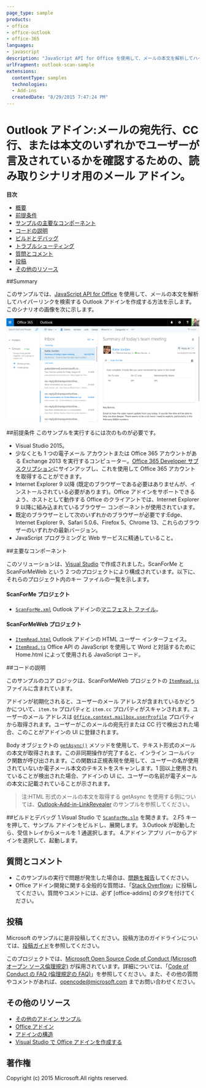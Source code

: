 ```yaml
---
page_type: sample
products:
- office
- office-outlook
- office-365
languages:
- javascript
description: "JavaScript API for Office を使用して、メールの本文を解析してハイパーリンクを検索する Outlook アドインを作成する方法。"
urlFragment: outlook-scan-sample
extensions:
  contentType: samples
  technologies:
  - Add-ins
  createdDate: "8/29/2015 7:47:24 PM"
---
```


# Outlook アドイン:メールの宛先行、CC 行、または本文のいずれかでユーザーが言及されているかを確認するための、読み取りシナリオ用のメール アドイン。

**目次**

* [概要](#summary)
* [前提条件](#prerequisites)
* [サンプルの主要なコンポーネント](#components)
* [コードの説明](#codedescription)
* [ビルドとデバッグ](#build)
* [トラブルシューティング](#troubleshooting)
* [質問とコメント](#questions)
* [投稿](#contribute)
* [その他のリソース](#additional-resources)

<a name="summary"></a>
##Summary

このサンプルでは、[JavaScript API for Office](https://msdn.microsoft.com/library/b27e70c3-d87d-4d27-85e0-103996273298(v=office.15)) を使用して、メールの本文を解析してハイパーリンクを検索する Outlook アドインを作成する方法を示します。このシナリオの画像を次に示します。

 ![](/readme-images/screenshot1.PNG)

<a name="prerequisites"></a>
##前提条件
このサンプルを実行するには次のものが必要です。  

  - Visual Studio 2015。  
  - 少なくとも 1 つの電子メール アカウントまたは Office 365 アカウントがある Exchange 2013 を実行するコンピューター。[Office 365 Developer サブスクリプション](https://aka.ms/devprogramsignup)にサインアップし、これを使用して Office 365 アカウントを取得することができます。
  - Internet Explorer 9 以降 (既定のブラウザーである必要はありませんが、インストールされている必要があります)。Office アドインをサポートできるよう、ホストとして動作する Office のクライアントでは、Internet Explorer 9 以降に組み込まれているブラウザー コンポーネントが使用されています。
  - 既定のブラウザーとして次のいずれかのブラウザーが必要です:Edge、Internet Explorer 9、Safari 5.0.6、Firefox 5、Chrome 13、これらのブラウザーのいずれかの最新バージョン。
  - JavaScript プログラミングと Web サービスに精通していること。

<a name="components"></a>
##主要なコンポーネント

このソリューションは、[Visual Studio](https://msdn.microsoft.com/library/office/fp179827.aspx#Tools_CreatingWithVS) で作成されました。ScanForMe と ScanForMeWeb という 2 つのプロジェクトにより構成されています。以下に、それらのプロジェクト内のキー ファイルの一覧を示します。 
#### ScanForMe プロジェクト

* [```ScanForMe.xml```](/ScanForMe/ScanForMeManifest/ScanForMe.xml) Outlook アドインの[マニフェスト ファイル](https://dev.office.com/docs/add-ins/outlook/manifests/manifests)。

#### ScanForMeWeb プロジェクト

* [```ItemRead.html```](/ScanForMeWeb/ItemRead.html) Outlook アドインの HTML ユーザー インターフェイス。
* [```ItemRead.js```](/ScanForMeWeb/ItemRead.js) Office API の JavaScript を使用して Word と対話するために Home.html によって使用される JavaScript コード。 


<a name="codedescription"></a>
##コードの説明

このサンプルのコア ロジックは、ScanForMeWeb プロジェクトの [```ItemRead.js```](/ScanForMeWeb/ItemRead.js) ファイルに含まれています。 

アドインが初期化されると、ユーザーのメール アドレスが含まれているかどうかについて、`item.to` プロパティと `item.cc` プロパティがスキャンされます。ユーザーのメール アドレスは [```Office.context.mailbox.userProfile```](https://dev.office.com/reference/add-ins/outlook/Office.context.mailbox.userProfile) プロパティから取得されます。ユーザーがこのメールの宛先行または CC 行で検出された場合、このことがアドインの UI に登録されます。 

Body オブジェクトの [```getAsync()```](http://dev.office.com/reference/add-ins/outlook/Body) メソッドを使用して、テキスト形式のメールの本文が取得されます。この非同期操作が完了すると、インライン コールバック関数が呼び出されます。この関数は正規表現を使用して、ユーザーの名が使用されていないか電子メール本文のテキストをスキャンします。1 回以上使用されていることが検出された場合、アドインの UI に、ユーザーの名前が電子メールの本文に記載されていることが示されます。 

>注:HTML 形式のメールの本文を取得する getAsync を使用する例については、[Outlook-Add-in-LinkRevealer](https://github.com/OfficeDev/Outlook-Add-in-LinkRevealer) のサンプルを参照してください。 


<a name="build"></a>
##ビルドとデバッグ
1.Visual Studio で [```ScanForMe.sln```](ScanForMe.sln) を開きます。
2.F5 キーを押して、サンプル アドインをビルドし、展開します。
3.Outlook が起動したら、受信トレイからメールを 1 通選択します。
4.アドイン アプリ バーからアドインを選択して、起動します。

<a name="questions"></a>
## 質問とコメント

- このサンプルの実行で問題が発生した場合は、[問題を報告](https://github.com/OfficeDev/Outlook-Add-in-ScanForMe/issues)してください。
- Office アドイン開発に関する全般的な質問は、「[Stack Overflow](http://stackoverflow.com/questions/tagged/office-addins)」に投稿してください。質問やコメントには、必ず [office-addins] のタグを付けてください。


<a name="contribute"></a>
## 投稿 ##
Microsoft のサンプルに是非投稿してください。投稿方法のガイドラインについては、[投稿ガイド](./Contributing.md)を参照してください。

このプロジェクトでは、[Microsoft Open Source Code of Conduct (Microsoft オープン ソース倫理規定)](https://opensource.microsoft.com/codeofconduct/) が採用されています。詳細については、「[Code of Conduct の FAQ (倫理規定の FAQ)](https://opensource.microsoft.com/codeofconduct/faq/)」を参照してください。また、その他の質問やコメントがあれば、[opencode@microsoft.com](mailto:opencode@microsoft.com) までお問い合わせください。


<a name="additional-resources"></a>
## その他のリソース ##

- [その他のアドイン サンプル](https://github.com/OfficeDev?utf8=%E2%9C%93&query=-Add-in)
- [Office アドイン](https://dev.office.com/reference/add-ins)
- [アドインの構造](https://dev.office.com/docs/add-ins/overview/office-add-ins#StartBuildingApps_AnatomyofApp)
- [Visual Studio で Office アドインを作成する](https://dev.office.com/docs/add-ins/get-started/create-and-debug-office-add-ins-in-visual-studio)


## 著作権
Copyright (c) 2015 Microsoft.All rights reserved.
